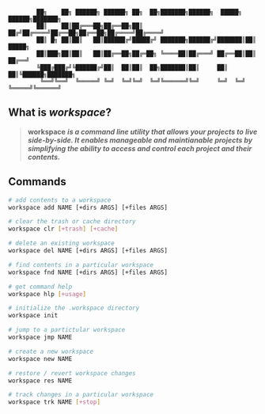 
            ██╗    ██╗ ██████╗ ██████╗ ██╗  ██╗███████╗██████╗  █████╗  ██████╗███████╗
            ██║    ██║██╔═══██╗██╔══██╗██║ ██╔╝██╔════╝██╔══██╗██╔══██╗██╔════╝██╔════╝
            ██║ █╗ ██║██║   ██║██████╔╝█████╔╝ ███████╗██████╔╝███████║██║     █████╗  
            ██║███╗██║██║   ██║██╔══██╗██╔═██╗ ╚════██║██╔═══╝ ██╔══██║██║     ██╔══╝  
            ╚███╔███╔╝╚██████╔╝██║  ██║██║  ██╗███████║██║     ██║  ██║╚██████╗███████╗
             ╚══╝╚══╝  ╚═════╝ ╚═╝  ╚═╝╚═╝  ╚═╝╚══════╝╚═╝     ╚═╝  ╚═╝ ╚═════╝╚══════╝
                                                                           

## What is ***workspace***?

> **workspace** ***is a command line utility that allows your projects to***
> ***live side-by-side. It enables manageable and maintianable projects by***
> ***simplifying the ability to access and control each project and their contents.***

## Commands

```bash
# add contents to a workspace
workspace add NAME [+dirs ARGS] [+files ARGS]

# clear the trash or cache directory
workspace clr [+trash] [+cache]

# delete an existing workspace
workspace del NAME [+dirs ARGS] [+files ARGS]

# find contents in a particular workspace
workspace fnd NAME [+dirs ARGS] [+files ARGS]

# get command help
workspace hlp [+usage]

# initialize the .workspace directory
workspace init

# jump to a partictular workspace
workspace jmp NAME

# create a new workspace
workspace new NAME

# restore / revert workspace changes
workspace res NAME

# track changes in a particular workspace
workspace trk NAME [+stop]
```
